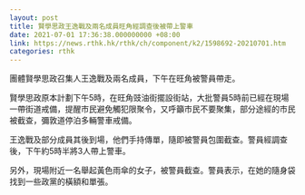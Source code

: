 ```yaml
---
layout: post
title: 賢學思政王逸戰及兩名成員旺角經調查後被帶上警車
date: 2021-07-01 17:36:38.000000000 +08:00
link: https://news.rthk.hk/rthk/ch/component/k2/1598692-20210701.htm
categories: rthk
---
```


團體賢學思政召集人王逸戰及兩名成員，下午在旺角被警員帶走。

賢學思政原本計劃下午5時，在旺角豉油街擺設街站，大批警員5時前已經在現場一帶街道戒備，提醒市民避免觸犯限聚令，又呼籲市民不要聚集，部分途經的市民被截查，彌敦道停泊多輛警車戒備。

王逸戰及部分成員其後到場，他們手持傳單，隨即被警員包圍截查。警員經調查後，下午約5時半將3人帶上警車。

另外，現場附近一名舉起黃色雨傘的女子，被警員截查。警員表示，在她的隨身袋找到一些政黨的橫額和單張。
